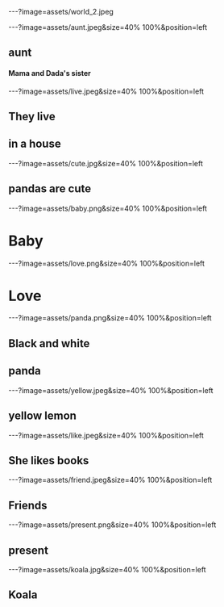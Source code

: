 ---?image=assets/world_2.jpeg

---?image=assets/aunt.jpeg&size=40% 100%&position=left

## aunt

#### Mama and Dada's sister

---?image=assets/live.jpeg&size=40% 100%&position=left

## They live
## in a house


---?image=assets/cute.jpg&size=40% 100%&position=left

## pandas are cute

---?image=assets/baby.png&size=40% 100%&position=left

# Baby

---?image=assets/love.png&size=40% 100%&position=left

# Love

---?image=assets/panda.png&size=40% 100%&position=left

## Black and white 
## panda

---?image=assets/yellow.jpeg&size=40% 100%&position=left

## yellow lemon


---?image=assets/like.jpeg&size=40% 100%&position=left

## She likes books

---?image=assets/friend.jpeg&size=40% 100%&position=left

## Friends

---?image=assets/present.png&size=40% 100%&position=left

## present

---?image=assets/koala.jpg&size=40% 100%&position=left

## Koala



